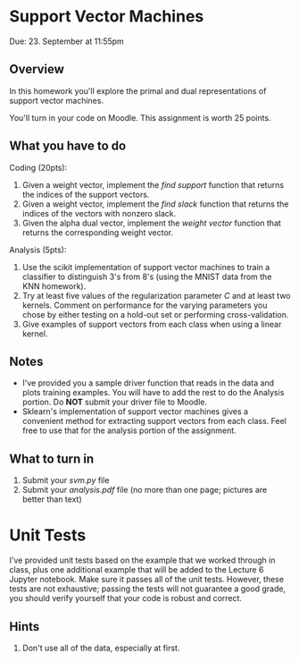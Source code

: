 Support Vector Machines
=

Due: 23. September at 11:55pm 

Overview
--------

In this homework you'll explore the primal and dual representations of support
vector machines.

You'll turn in your code on Moodle.  This assignment is worth 25
points.

What you have to do
----

Coding (20pts):

1.  Given a weight vector, implement the *find support* function that returns the indices of the support vectors.
1.  Given a weight vector, implement the *find slack* function that returns the indices of the vectors with nonzero slack.
1.  Given the alpha dual vector, implement the *weight vector* function that returns the corresponding weight vector.

Analysis (5pts):

1.  Use the scikit implementation of support vector machines to train a classifier to distinguish 3's from 8's (using the MNIST data from the KNN homework).
1.  Try at least five values of the regularization parameter _C_ and at least two kernels.  Comment on performance for the varying parameters you chose by either testing on a hold-out set or performing cross-validation. 
1.  Give examples of support vectors from each class when using a linear kernel.

Notes
-

- I've provided you a sample driver function that reads in the data and plots training examples.  You will have to add the rest to do the Analysis portion.  Do **NOT** submit your driver file to Moodle. 
- Sklearn's implementation of support vector machines gives a convenient method for extracting support vectors from each class.  Feel free to use that for the analysis portion of the assignment.  


What to turn in
-

1.  Submit your _svm.py_ file
1.  Submit your _analysis.pdf_ file (no more than one page; pictures
    are better than text)


Unit Tests
=

I've provided unit tests based on the example that we worked through in class, plus one additional example that will be added to the Lecture 6 Jupyter notebook.
Make sure it passes all of the unit tests.  However, these tests are not exhaustive; passing the tests will not
guarantee a good grade, you should verify yourself that your code is robust and
correct.


Hints
-

1.  Don't use all of the data, especially at first.  

